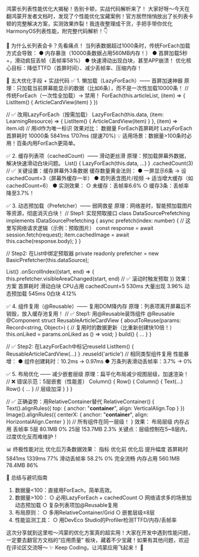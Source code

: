 鸿蒙长列表性能优化大揭秘！告别卡顿，实战代码解析来了！
大家好呀～今天在翻鸿蒙开发者文档时，发现了个性能优化宝藏案例！官方居然悄悄放出了长列表卡顿的完整解决方案，实测效果炸裂！我连夜整理成干货，手把手带你优化HarmonyOS列表性能，附完整代码解析！👇

🌟 为什么长列表会卡？先看痛点！
当列表数据超过1000条时，传统ForEach加载方式会导致：
● 内存暴涨（10000条数据占用560MB内存！）
● 首屏加载5秒+，滑动疯狂丢帧（丢帧率58%）
● 快速滑动出现白块，甚至APP崩溃！
优化核心目标：降低TTFD（首屏时间）、减少丢帧率、压缩内存！

🚀 五大优化手段 + 实战代码
✅ 1. 懒加载（LazyForEach）—— 首屏加速神器
原理：只加载当前屏幕能显示的数据（比如6条），而不是一次性加载10000条！
// 传统ForEach（一次性全加载）→ 禁用！
ForEach(this.articleList, (item) => {
  ListItem() { ArticleCardView(item) }
})

// ✅ 改用LazyForEach（按需加载）
LazyForEach(this.data, (item: LearningResource) => {
  ListItem() { ArticleCardView(item) }
}, (item) => item.id) // 用id作为唯一标识
效果对比：
数据量	ForEach首屏耗时	LazyForEach首屏耗时
10000条	5841ms	1707ms (提速70%)
💡 适用场景：数据量>100条时必用！百条内用ForEach更简单。

✅ 2. 缓存列表项（cachedCount）—— 滑动更丝滑
原理：预加载屏幕外数据，解决快速滑动白块问题。
List() {
  LazyForEach(this.data, ...)
}
.cachedCount(3) // ✅ 关键设置：缓存屏幕外3条数据
缓存数量黄金法则：
● 一屏显示6条 → 设cachedCount=3（屏幕外缓存一半）
● 若列表含图片/视频 → 适当增大缓存（如cachedCount=6）
● 实测效果： 
  ○ 未缓存：丢帧率6.6%
  ○ 缓存3条：丢帧率降至3.7%！

✅ 3. 动态预加载（Prefetcher）—— 弱网救星
原理：网络差时，智能预加载图片等资源，彻底消灭白块！
// Step1: 实现预取接口
class DataSourcePrefetching implements IDataSourcePrefetching {
  async prefetch(index: number) {
    // 这里写网络请求逻辑（示例：预取图片）
    const response = await session.fetch(request);
    item.cachedImage = await this.cache(response.body); 
  }
}

// Step2: 在List中绑定预取器
private readonly prefetcher = new BasicPrefetcher(this.dataSource);

List()
  .onScrollIndex((start, end) => {
    this.prefetcher.visibleAreaChanged(start, end) // ✅ 滚动时触发预取
  })
效果：
方案	首屏耗时	滑动白块	CPU占用
cachedCount=5	530ms	大量出现	3.96%
动态预加载	545ms	0白块	4.12%

✅ 4. 组件复用（@Reusable）—— 复用DOM降内存
原理：列表项离开屏幕后不销毁，放入缓存池复用！
// ✅ Step1: 用@Reusable装饰组件
@Reusable 
@Component
struct ReusableArticleCardView {
  aboutToReuse(params: Record<string, Object>) {
    // 复用时的数据更新（比重新创建快10倍！）
    this.onLiked = params.onLiked as () => void;
  }
  build() { ... }
}

// ✅ Step2: 在LazyForEach中标记reuseId
ListItem() {
  ReusableArticleCardView(...)
}
.reuseId('article') // 相同类型组件复用
性能暴增：
● 组件创建耗时：10.2ms → 0.97ms
● 万条列表滑动丢帧率：3.7% → 0%

✅ 5. 布局优化 —— 减少嵌套层级
原理：扁平化布局减少视图层级，加速渲染！
// ❌ 错误示范：5层嵌套（性能差）
Column() {
  Row() {
    Column() {
      Text(...)
      Row() { ... } // 层级加深
    }
  }
}

// ✅ 正确姿势：用RelativeContainer替代
RelativeContainer() { 
  Text().alignRules({ top: { anchor: "__container__", align: VerticalAlign.Top } })
  Image().alignRules({ centerX: { anchor: "__container__", align: HorizontalAlign.Center } })
  // 所有组件在同一层级！
}
效果：
布局层级	内存占用	丢帧率
5层	80.1MB	0%
25层	153.7MB	2.3%
关键点：层级控制在5~8层内，过度优化反而难维护！

📊 终极性能对比
优化后万条数据效果：
指标	优化前	优化后	提升幅度
首屏耗时	5841ms	1339ms	77%
滑动丢帧率	58.2%	0%	完全流畅
内存占用	560.1MB	78.4MB	86%

💎 总结与避坑指南
1. 数据量<100：直接用ForEach，简单高效。
2. 数据量>100： 
  ○ 必用LazyForEach + cachedCount
  ○ 网络请求多的场景加动态预加载
  ○ 复杂列表项加@Reusable复用
3. 布局原则： 
  ○ 多用RelativeContainer/Grid
  ○ 嵌套层级≤8层
4. 性能监测工具： 
  ○ 用DevEco Studio的Profiler检测TTFD/内存/丢帧率

这次分享就到这里啦～鸿蒙的优化方案真的超实用！大家在开发中遇到性能问题，一定要去翻官方文档的“应用质量” 板块，藏着不少宝藏！如果有其他问题，欢迎在评论区交流呀～ ✨
Keep Coding，让鸿蒙应用飞起来！ 🚀